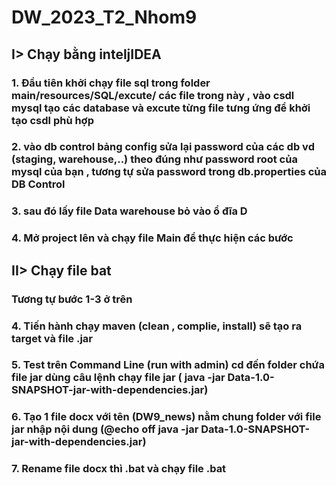 # DW_2023_T2_Nhom9
## I> Chạy bằng inteljIDEA
### 1. Đầu tiên khởi chạy file sql trong folder main/resources/SQL/excute/ các file trong này , vào csdl mysql tạo các database  và excute từng file tưng ứng để khởi tạo  csdl phù hợp
### 2. vào db control bảng config sửa lại password của các db vd (staging, warehouse,..) theo đúng như password root của mysql của bạn , tương tự sửa password trong db.properties của DB Control
### 3. sau đó lấy file Data warehouse bỏ vào ổ đĩa D 
### 4. Mở project lên và chạy file Main để thực hiện các bước
## II> Chạy file bat
### Tương tự bước 1-3 ở trên
### 4. Tiến hành chạy maven (clean , complie, install) sẽ tạo ra target và file .jar
### 5. Test trên Command Line (run with admin) cd đến folder chứa file jar dùng câu lệnh chạy file  jar ( java -jar Data-1.0-SNAPSHOT-jar-with-dependencies.jar)
### 6. Tạo 1 file docx với tên (DW9_news) nằm chung folder với file jar nhập nội dung (@echo off java -jar Data-1.0-SNAPSHOT-jar-with-dependencies.jar) 
### 7. Rename file docx thì .bat và chạy file .bat
